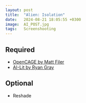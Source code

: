 ```yaml
---
layout: post
title:  "Alien: Isolation"
date:   2024-08-21 18:05:55 +0300
image:  AI_POST.jpg
tags:   Screenshooting
---
```


## Required
* [OpenCAGE by Matt Filer](https://github.com/MattFiler/OpenCAGE)
* [AI-Lit by Ryan Gray](https://github.com/OpenIsolation/AI-Lit)

## Optional
* Reshade

